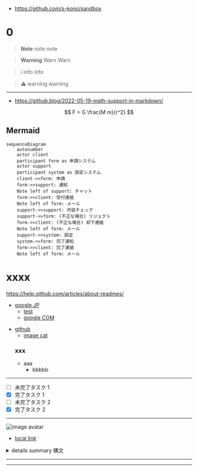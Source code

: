 * https://github.com/s-kono/sandbox

# 0

> **Note** note
> note

> **Warning** Warn
> Warn

> :information_source: info
> info

> :warning: warning
> warning 

---

* https://github.blog/2022-05-19-math-support-in-markdown/

$$ F = G \frac{M m}{r^2}  $$

## Mermaid

```mermaid
sequenceDiagram
    autonumber
    actor client
    participant form as 申請システム
    actor support
    participant system as 設定システム
    client->>form: 申請
    form->>support: 通知
    Note left of support: チャット
    form->>client: 受付連絡
    Note left of form: メール
    support->>support: 内容チェック
    support->>form: (不正な場合) リジェクト
    form->>client: (不正な場合) 却下連絡
    Note left of form: メール
    support->>system: 設定
    system->>form: 完了通知
    form->>client: 完了連絡
    Note left of form: メール
```


# xxxx

https://help.github.com/articles/about-readmes/

 * [google JP][]
   * [test][google COM]
   - [google COM][]
 - [github](https://github.com/)
   * [image cat][]
   ### xxx
   + aaa
     - bbbbb

 ---

 - [ ] 未完了タスク 1
 - [x] 完了タスク 1
 - [ ] 未完了タスク 2
 - [x] 完了タスク 2

 ---

![image avatar][]

 * [local link](etc/AAAA.md)

<details>
<summary>details summary 構文</summary>

https://developer.mozilla.org/ja/docs/Web/HTML/Element/details

 * ![image avatar][]

```sh
$ sudo -i
# whoami
# who am i
```
---
```sh
$ date
```
![image cat][]

</details>

---

[google JP]: https://www.google.co.jp/ "google.co.jp"
[google COM]: https://www.google.com/ "google.com"
[image cat]: etc/20150515204011_p.jpg "猫"
[image avatar]: https://avatars2.githubusercontent.com/u/1390541?s=100&v=4 "avatar"

---

